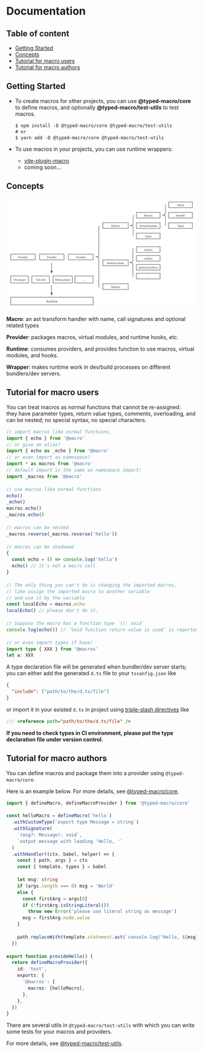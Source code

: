 # Documentation

## Table of content

- [Getting Started](#getting-started)
- [Concepts](#concepts)
- [Tutorial for macro users](#tutorial-for-macro-users)
- [Tutorial for macro authors](#tutorial-for-macro-authors)

## Getting Started

- To create macros for other projects,
  you can use **@typed-macro/core** to define macros,
  and optionally **@typed-macro/test-utils** to test macros.

  ```shell
  $ npm install -D @typed-macro/core @typed-macro/test-utils
  # or
  $ yarn add -D @typed-macro/core @typed-macro/test-utils
  ```

- To use macros in your projects,
  you can use runtime wrappers:
  - [vite-plugin-macro](packages/wrapper-vite/README.md)
  - coming soon...

## Concepts

[![structure](.github/images/structure.svg)](#concepts)

**Macro**: an ast transform handler with name, call signatures and optional related types

**Provider**: packages macros, virtual modules, and runtime hooks, etc.

**Runtime**: consumes providers, and provides function to use macros, virtual modules, and hooks.

**Wrapper**: makes runtime work in dev/build processes on different bundlers/dev servers.

## Tutorial for macro users

You can treat macros as normal functions that cannot be re-assigned:  
they have parameter types, return value types, comments, overloading, and can be nested;
no special syntax, no special characters.

```typescript
// import macros like normal functions,
import { echo } from '@macro'
// or give an alias?
import { echo as _echo } from '@macro'
// or even import as namespace?
import * as macros from '@macro'
// default import is the same as namespace import!
import _macros from '@macro'

// use macros like normal functions
echo()
_echo()
macros.echo()
_macros.echo()

// macros can be nested
_macros.reverse(_macros.reverse('hello'))

// macros can be shadowed
{
  const echo = () => console.log('hello')
  echo() // it's not a macro call
}

// The only thing you can't do is changing the imported macros,
// like assign the imported macro to another variable
// and use it by the variable
const localEcho = macros.echo
localEcho() // please don't do it.

// Suppose the macro has a function type `(): void`
console.log(echo()) // `Void function return value is used` is reported because there are types!

// or even import types if have!
import type { XXX } from '@macros'
let a: XXX
```

A type declaration file will be generated when bundler/dev server starts;
you can either add the generated `d.ts` file to your `tsconfig.json` like

```json
{
  "include": ["path/to/the/d.ts/file"]
}
```

or import it in your existed `d.ts` in project using [triple-slash directives](https://www.typescriptlang.org/docs/handbook/triple-slash-directives.html) like

```typescript
/// <reference path="path/to/the/d.ts/file" />
```

**If you need to check types in CI environment, please put the type declaration file under version control.**

## Tutorial for macro authors

You can define macros and package them into a provider using `@typed-macro/core`.

Here is an example below. For more details, see [@typed-macro/core](packages/core/README.md).

```typescript
import { defineMacro, defineMacroProvider } from '@typed-macro/core'

const helloMacro = defineMacro(`hello`)
  .withCustomType(`export type Message = string`)
  .withSignature(
    `(msg?: Message): void`,
    `output message with leading 'Hello, '`
  )
  .withHandler((ctx, babel, helper) => {
    const { path, args } = ctx
    const { template, types } = babel

    let msg: string
    if (args.length === 0) msg = 'World'
    else {
      const firstArg = args[0]
      if (!firstArg.isStringLiteral())
        throw new Error('please use literal string as message')
      msg = firstArg.node.value
    }

    path.replaceWith(template.statement.ast(`console.log("Hello, ${msg}")`))
  })

export function provideHello() {
  return defineMacroProvider({
    id: 'test',
    exports: {
      '@macros': {
        macros: [helloMacro],
      },
    },
  })
}
```

There are several utils in `@typed-macro/test-utils`
with which you can write some tests for your macros and providers.

For more details, see [@typed-macro/test-utils](packages/test-utils/README.md).
